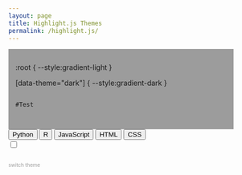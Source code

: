 ```yaml
---
layout: page
title: Highlight.js Themes
permalink: /highlight.js/
---
```


 <link rel="stylesheet2"
      href="https://cdnjs.cloudflare.com/ajax/libs/highlight.js/10.2.0/styles/gradient-dark.min.css">
      


<html>
<head>

<link 
  href="http://cdnjs.cloudflare.com/ajax/libs/font-awesome/4.3.0/css/font-awesome.css" 
  rel="stylesheet"  type='text/css'>
<style>

.btn {
  border-radius: 3px;
  background:transparent;
   border: solid 1px #9c9c9c;
   color: #9c9c9c;
   display: inline-block;
   font-family: "Raleway", Helvetica, sans-serif;
   font-size: .7em !important;
   font-weight: 800;
   height: 1.5em;
   letter-spacing: 0em;
   line-height: 1.5em;
   margin: auto;
   padding: 0 .6em;
   -moz-transition: background-color 0.2s ease, border 0.2s ease, color 0.2s ease;
   -webkit-transition: background-color 0.2s ease, border 0.2s ease, color 0.2s ease;
   -ms-transition: background-color 0.2s ease, border 0.2s ease, color 0.2s ease;
   transition: background-color 0.2s ease, border 0.2s ease, color 0.2s ease;
   text-align: center;
   text-transform: capitalize;
   width: fit-content;
   background-color:transparent;
}

.btn:hover {
background: -webkit-linear-gradient(45deg, #FA8BFF 0%, #2BD2FF 52%, #2BFF88 90%);
  -webkit-background-clip: text;
  -webkit-text-fill-color: transparent;
    border: solid 1px;
}

.theme-switch-wrapper {
  display: inline-block;
  padding-top: 0px;
  padding-left:25em;
  align-items: center;

  em {
    margin-left: 10px;
    font-size: 10px;
  }
}
.theme-switch {
  display: inline-block;
  height: 34px;
  position: relative;
  width: 60px;
}

.theme-switch input {
  display:none;
}

.slider {
  background-color: #ccc;
  bottom: 0;
  cursor: pointer;
  left: 0;
  position: absolute;
  right: 0;
  top: 0;
  transition: .4s;
}

.slider:before {
  background-color: #fff;
  bottom: 4px;
  content: "";
  height: 26px;
  left: 4px;
  position: absolute;
  transition: .4s;
  width: 26px;
}

input:checked + .slider {
  background: -webkit-linear-gradient(45deg, #FA8BFF 0%, #2BD2FF 52%, #2BFF88 90%);
}

input:checked + .slider:before {
  transform: translateX(26px);
}

.slider.round {
  border-radius: 34px;
}

.slider.round:before {
  border-radius: 50%;
}
.myDiv {
  padding: 1em;
  background: #9c9c9c;
  width: 30em;
  border: 1 px solid #3D3D3E;
  
}
</style>
</head>

<body>

<div class="myDiv">

:root {
   --style:gradient-light
}

[data-theme="dark"] {
--style:gradient-dark
}

<link rel="stylesheet"
      href="https://cdnjs.cloudflare.com/ajax/libs/highlight.js/10.2.0/styles/var(--style).min.css">


<script src="https://cdnjs.cloudflare.com/ajax/libs/highlight.js/10.2.0/highlight.min.js"></script>
<script>hljs.initHighlightingOnLoad();</script>

  <pre><code>
#Test 
  </code></pre>
</div>

<script>
const toggleSwitch = document.querySelector('.theme-switch input[type="checkbox"]');

function switchTheme(e) {
    if (e.target.checked) {
        document.documentElement.setAttribute('data-theme', 'dark');
    }
    else {
        document.documentElement.setAttribute('data-theme', 'light');
    }    
}

toggleSwitch.addEventListener('change', switchTheme, false);
</script>

<div>
  <button class="btn">Python<i class="fab fa-python"></i></button>
  <button class="btn">R<i class="fab fa-r-project"></i></button>
  <button class="btn">JavaScript<i class="fab fa-js-square"></i></button>
  <button class="btn">HTML<i class="fas fa-code"></i></button>
  <button class="btn">CSS<i class="far fa-file-code"></i></button>
</div>

<div class="theme-switch-wrapper">
    <label class="theme-switch" for="checkbox">
        <input type="checkbox" id="checkbox" />
        <div class="slider round"></div>
  </label>
  <p style='font-size:10px; color:#9c9c9c'>switch theme</p>
</div>
</body>
</html>
